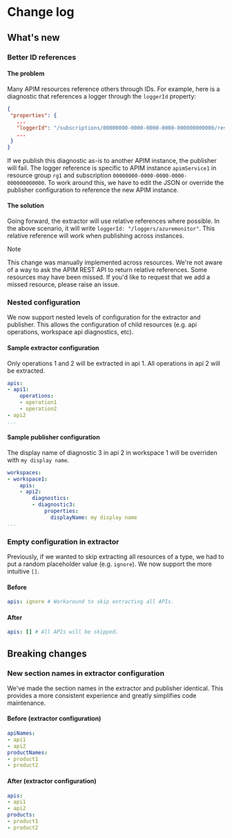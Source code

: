  # Change log

 ## What's new

 ### Better ID references

 #### The problem
 Many APIM resources reference others through IDs. For example, here is a diagnostic that references a logger through the `loggerId` property:
 ```json
 {
  "properties": {
    ...
    "loggerId": "/subscriptions/00000000-0000-0000-0000-000000000000/resourceGroups/rg1/providers/Microsoft.ApiManagement/service/apimService1/loggers/azuremonitor"
    ...
  }
}
 ```

If we publish this diagnostic as-is to another APIM instance, the publisher will fail. The logger reference is specific to APIM instance `apimService1` in resource group `rg1` and subscription `00000000-0000-0000-0000-000000000000`. To work around this, we have to edit the JSON or override the publisher configuration to reference the new APIM instance.

#### The solution
Going forward, the extractor will use relative references where possible. In the above scenario, it will write `loggerId: "/loggers/azuremonitor"`. This relative reference will work when publishing across instances.

> [!NOTE]  
> This change was manually implemented across resources. We're not aware of a way to ask the APIM REST API to return relative references. Some resources may have been missed. If you'd like to request that we add a missed resource, please raise an issue.

 ### Nested configuration
We now support nested levels of configuration for the extractor and publisher. This allows the configuration of child resources (e.g. api operations, workspace api diagnostics, etc).

#### Sample extractor configuration
Only operations 1 and 2 will be extracted in api 1. All operations in api 2 will be extracted.
```yaml
apis:
- api1:
    operations:
    - operation1
    - operation2
- api2
...
```

#### Sample publisher configuration
The display name of diagnostic 3 in api 2 in workspace 1 will be overriden with `my display name`.
```yaml
workspaces:
- workspace1:
    apis:
    - api2:
        diagnostics:
        - diagnostic3:
            properties:
              displayName: my display name
...
```

### Empty configuration in extractor

Previously, if we wanted to skip extracting all resources of a type, we had to put a random placeholder value (e.g. `ignore`). We now support the more intuitive `[]`.

#### Before
```yaml
apis: ignore # Workaround to skip extracting all APIs.
```

#### After
````yaml
apis: [] # All APIs will be skipped.
````

## Breaking changes
### New section names in extractor configuration
We've made the section names in the extractor and publisher identical. This provides a more consistent experience and greatly simplifies code maintenance.
#### Before (extractor configuration)
```yaml
apiNames:
- api1
- api2
productNames:
- product1
- product2
```
#### After (extractor configuration)
```yaml
apis:
- api1
- api2
products:
- product1
- product2
```